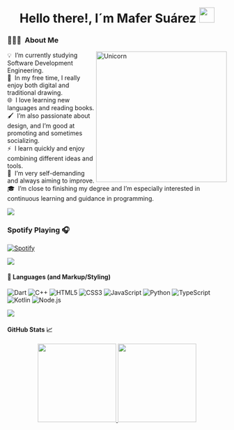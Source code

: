 <h1 align="center">Hello there!, I´m Mafer Suárez <img src="https://media.giphy.com/media/hvRJCLFzcasrR4ia7z/giphy.gif" width="35"></h1>


### 👨🏻‍💻 &nbsp;About Me
<img align="right" width=300px alt="Unicorn" src="https://media3.giphy.com/media/v1.Y2lkPTc5MGI3NjExaHlvaWVoaHlyZ2Q2MnI1bDFmZXVwOHJpOWwzdWM4MXE2dW9pMG9zNCZlcD12MV9pbnRlcm5hbF9naWZfYnlfaWQmY3Q9Zw/L1R1tvI9svkIWwpVYr/giphy.gif" />

💡 &nbsp;I’m currently studying Software Development Engineering.\
🎨 &nbsp;In my free time, I really enjoy both digital and traditional drawing.\
🌐 &nbsp;I love learning new languages and reading books.\
🖌️ &nbsp;I’m also passionate about design, and I’m good at promoting and sometimes socializing.\
⚡ &nbsp;I learn quickly and enjoy combining different ideas and tools.\
🎯 &nbsp;I’m very self-demanding and always aiming to improve.\
🎓 &nbsp;I’m close to finishing my degree and I’m especially interested in continuous learning and guidance in programming.


<a href="https://www.youtube.com/watch?v=dQw4w9WgXcQ"><img src="https://user-images.githubusercontent.com/73097560/115834477-dbab4500-a447-11eb-908a-139a6edaec5c.gif"></a>

### Spotify Playing 🎧

[![Spotify](https://spotify-github-profile.vercel.app/api/view?uid=31cjdsxlrh3lmhbcahtmmlxyaehq&cover_image=true&theme=default&show_offline=false&background_color=121212&bar_color=53b14f&bar_color_cover=false)](https://open.spotify.com/user/31cjdsxlrh3lmhbcahtmmlxyaehq)

<a href="https://www.youtube.com/watch?v=dQw4w9WgXcQ"><img src="https://user-images.githubusercontent.com/73097560/115834477-dbab4500-a447-11eb-908a-139a6edaec5c.gif"></a>

#### 🔧 Languages (and Markup/Styling)

![Dart](https://img.shields.io/badge/Dart-%230175C2.svg?style=for-the-badge&logo=dart&logoColor=white)
![C++](https://img.shields.io/badge/C++-%2300599C.svg?style=for-the-badge&logo=c%2B%2B&logoColor=white)
![HTML5](https://img.shields.io/badge/HTML5-%23E34F26.svg?style=for-the-badge&logo=html5&logoColor=white)
![CSS3](https://img.shields.io/badge/CSS3-%231572B6.svg?style=for-the-badge&logo=css3&logoColor=white)
![JavaScript](https://img.shields.io/badge/JavaScript-%23323330.svg?style=for-the-badge&logo=javascript&logoColor=F7DF1E)
![Python](https://img.shields.io/badge/Python-%2314354C.svg?style=for-the-badge&logo=python&logoColor=white)
![TypeScript](https://img.shields.io/badge/TypeScript-%23007ACC.svg?style=for-the-badge&logo=typescript&logoColor=white)
![Kotlin](https://img.shields.io/badge/Kotlin-%230095D5.svg?style=for-the-badge&logo=kotlin&logoColor=white)
![Node.js](https://img.shields.io/badge/Node.js-%23339933.svg?style=for-the-badge&logo=node.js&logoColor=white)

<a href="https://www.youtube.com/watch?v=dQw4w9WgXcQ"><img src="https://user-images.githubusercontent.com/73097560/115834477-dbab4500-a447-11eb-908a-139a6edaec5c.gif"></a>

#### GitHub Stats 📈
<p align="center">
<a href="https://github.com/Ferchisqs">
  <img height="180em" src="https://github-readme-stats.vercel.app/api?username=Ferchisqs&show_icons=true&theme=algolia&include_all_commits=true&count_private=true"/>
  <img height="180em" src="https://github-readme-stats.vercel.app/api/top-langs/?username=Ferchisqs&layout=compact&langs_count=8&theme=algolia"/>
</a>
</p>
